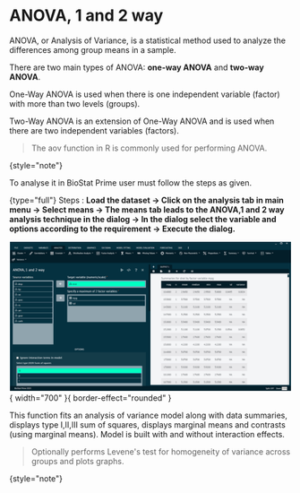# ANOVA, 1 and 2 way

ANOVA, or Analysis of Variance, is a statistical method used to analyze the differences among group means in a sample. 

There are two main types of ANOVA: __one-way ANOVA__ and __two-way ANOVA__. 

One-Way ANOVA is used when there is one independent variable (factor) with more than two levels (groups).

Two-Way ANOVA is an extension of One-Way ANOVA and is used when there are two independent variables (factors).

>The aov function in R is commonly used for performing ANOVA.
>
{style="note"}

To analyse it in BioStat Prime user must follow the steps as given.

{type="full"}
Steps
:
__Load the dataset -> Click on the analysis tab in main menu -> Select means -> The means tab leads to the ANOVA,1 and 2 way analysis technique in the dialog -> In the dialog select the variable and options according to the requirement -> Execute the dialog.__

![ANOVA 1 and 2 way](screenshots/ANOVA1and2way.png){ width="700" }{ border-effect="rounded" }

This function fits an analysis of variance model along with data summaries, displays type I,II,III sum of squares, displays marginal means and contrasts (using marginal means). Model is built with and without interaction effects. 

>Optionally performs Levene's test for homogeneity of variance across groups and plots graphs.
>
{style="note"}